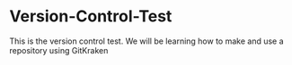 # Version-Control-Test
This is the version control test. We will be learning how to make and use a repository using GitKraken
